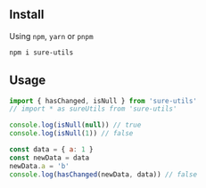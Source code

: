 ## Install

Using `npm`, `yarn` or `pnpm`

```bash
npm i sure-utils
```

## Usage

```js
import { hasChanged, isNull } from 'sure-utils'
// import * as sureUtils from 'sure-utils'

console.log(isNull(null)) // true
console.log(isNull(1)) // false

const data = { a: 1 }
const newData = data
newData.a = 'b'
console.log(hasChanged(newData, data)) // false
```
